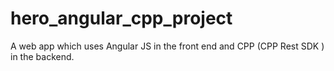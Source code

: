 # hero_angular_cpp_project
A web app which uses Angular JS in the front end and CPP (CPP Rest SDK ) in the backend.

